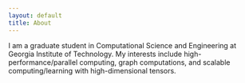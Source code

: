 ```yaml
---
layout: default
title: About
---
```


I am a graduate student in Computational Science and Engineering at Georgia Institute of Technology. My interests include high-performance/parallel computing, graph computations, and scalable computing/learning with high-dimensional tensors. 
